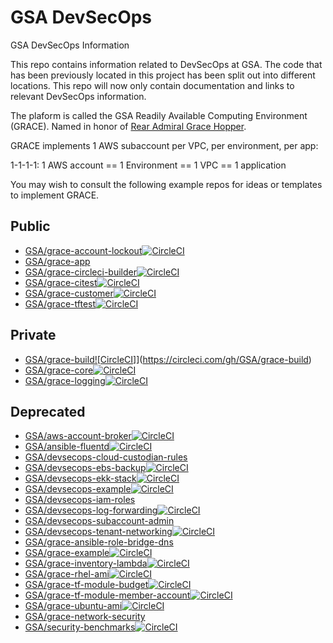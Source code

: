 # GSA DevSecOps

GSA DevSecOps Information

This repo contains information related to DevSecOps at GSA. The code that has been previously located in this project has been split out into different locations. This repo will now only contain documentation and links to relevant DevSecOps information.

The plaform is called the GSA Readily Available Computing Environment (GRACE).
Named in honor of [Rear Admiral Grace Hopper](https://en.wikipedia.org/wiki/Grace_Hopper).

GRACE implements 1 AWS subaccount per VPC, per environment, per app:

1-1-1-1:
1 AWS account == 1 Environment == 1 VPC == 1 application

You may wish to consult the following example repos for ideas or templates to implement GRACE.

## Public ##
* [GSA/grace-account-lockout](https://github.com/grace-account-lockout)[![CircleCI](https://circleci.com/gh/GSA/grace-account-lockout.svg?style=svg)](https://circleci.com/gh/GSA/grace-account-lockout)
* [GSA/grace-app](https://github.com/GSA/grace-app)
* [GSA/grace-circleci-builder](https://github.com/GSA/grace-circleci-builder)[![CircleCI](https://circleci.com/gh/GSA/grace-circleci-builder.svg?style=svg)](https://circleci.com/gh/GSA/grace-circleci-builder)
* [GSA/grace-citest](https://github.com/GSA/grace-citest)[![CircleCI](https://circleci.com/gh/GSA/grace-citest.svg?style=svg)](https://circleci.com/gh/GSA/grace-citest)
* [GSA/grace-customer](https://github.com/GSA/grace-customer)[![CircleCI](https://circleci.com/gh/GSA/grace-customer.svg?style=svg)](https://circleci.com/gh/GSA/grace-customer)
* [GSA/grace-tftest](https://github.com/GSA/grace-tftest)[![CircleCI](https://circleci.com/gh/GSA/grace-tftest.svg?style=svg)](https://circleci.com/gh/GSA/grace-tftest)

## Private ##
* [GSA/grace-build](https://github.com/GSA/grace-build)[![CircleCI]](https://circleci.com/gh/GSA/grace-build.svg?style=svg&circle-token=fe4919d129e0a79d08448086f540b960a845a4b2)](https://circleci.com/gh/GSA/grace-build)
* [GSA/grace-core](https://github.com/GSA/grace-core)[![CircleCI](https://circleci.com/gh/GSA/grace-core.svg?style=svg&circle-token=d0bdc1c9e646280312a4a8254f7c8d4698c8729f)](https://circleci.com/gh/GSA/grace-core)
* [GSA/grace-logging](https://github.com/GSA/grace-logging)[![CircleCI](https://circleci.com/gh/GSA/grace-logging.svg?style=svg&circle-token=fe4919d129e0a79d08448086f540b960a845a4b2)](https://circleci.com/gh/GSA/grace-logging)

## Deprecated ##
* [GSA/aws-account-broker](https://github.com/GSA/aws-account-broker)[![CircleCI](https://circleci.com/gh/GSA/aws-account-broker.svg?style=svg&circle-token=fe4919d129e0a79d08448086f540b960a845a4b2)](https://circleci.com/gh/GSA/aws-account-broker)
* [GSA/ansible-fluentd](https://github.com/GSA/ansible-fluentd)[![CircleCI](https://circleci.com/gh/GSA/ansible-fluentd.svg?style=svg&circle-token=fe4919d129e0a79d08448086f540b960a845a4b2)](https://circleci.com/gh/GSA/ansible-fluentd)
* [GSA/devsecops-cloud-custodian-rules](https://github.com/GSA/devsecops-cloud-custodian-rules)
* [GSA/devsecops-ebs-backup](https://github.com/GSA/devsecops-ebs-backup)[![CircleCI](https://circleci.com/gh/GSA/devsecops-ebs-backup.svg?style=svg&circle-token=fe4919d129e0a79d08448086f540b960a845a4b2)](https://circleci.com/gh/GSA/devsecops-ebs-backup)
* [GSA/devsecops-ekk-stack](https://github.com/GSA/devsecops-ekk-stack)[![CircleCI](https://circleci.com/gh/GSA/devsecops-ekk-stack.svg?style=svg&circle-token=fe4919d129e0a79d08448086f540b960a845a4b2)](https://circleci.com/gh/GSA/devsecops-ekk-stack)
* [GSA/devsecops-example](https://github.com/GSA/devsecops-example)[![CircleCI](https://circleci.com/gh/GSA/devsecops-example.svg?style=svg&circle-token=fe4919d129e0a79d08448086f540b960a845a4b2)](https://circleci.com/gh/GSA/devsecops-example)
* [GSA/devsecops-iam-roles](https://github.com/GSA/devsecops-iam-roles)
* [GSA/devsecops-log-forwarding](https://github.com/GSA/devsecops-log-forwarding)[![CircleCI](https://circleci.com/gh/GSA/devsecops-log-forwarding.svg?style=svg&circle-token=fe4919d129e0a79d08448086f540b960a845a4b2)](https://circleci.com/gh/GSA/devsecops-log-forwarding)
* [GSA/devsecops-subaccount-admin](https://github.com/GSA/devsecops-subaccount-admin)
* [GSA/devsecops-tenant-networking](https://github.com/GSA/devsecops-tenant-networking)[![CircleCI](https://circleci.com/gh/GSA/devsecops-tenant-networking.svg?style=svg&circle-token=fe4919d129e0a79d08448086f540b960a845a4b2)](https://circleci.com/gh/GSA/devsecops-tenant-networking)
* [GSA/grace-ansible-role-bridge-dns](https://github.com/GSA/grace-ansible-role-bridge-dns)
* [GSA/grace-example](https://github.com/GSA/grace-example)[![CircleCI](https://circleci.com/gh/GSA/grace-example.svg?style=svg)](https://circleci.com/gh/GSA/grace-example)
* [GSA/grace-inventory-lambda](https://github.com/GSA/grace-inventory-lambda)[![CircleCI](https://circleci.com/gh/GSA/grace-inventory-lambda.svg?style=svg)](https://circleci.com/gh/GSA/grace-inventory-lambda)
* [GSA/grace-rhel-ami](https://github.com/GSA/grace-rhel-ami)[![CircleCI](https://circleci.com/gh/GSA/grace-rhel-ami.svg?style=svg)](https://circleci.com/gh/GSA/grace-rhel-ami)
* [GSA/grace-tf-module-budget](https://github.com/GSA/grace-tf-module-budget)[![CircleCI](https://circleci.com/gh/GSA/grace-tf-module-budget.svg?style=svg)](https://circleci.com/gh/GSA/grace-tf-module-budget)
* [GSA/grace-tf-module-member-account](https://github.com/GSA/grace-tf-module-member-account)[![CircleCI](https://circleci.com/gh/GSA/grace-tf-module-member-account.svg?style=svg)](https://circleci.com/gh/GSA/grace-tf-module-member-account)
* [GSA/grace-ubuntu-ami](https://github.com/GSA/grace-ubuntu-ami)[![CircleCI](https://circleci.com/gh/GSA/grace-ubuntu-ami.svg?style=svg)](https://circleci.com/gh/GSA/grace-ubuntu-ami)
* [GSA/grace-network-security](https://github.com/GSA/grace-network-security)
* [GSA/security-benchmarks](https://github.com/GSA/security-benchmarks)[![CircleCI](https://circleci.com/gh/GSA/security-benchmarks.svg?style=svg&circle-token=fe4919d129e0a79d08448086f540b960a845a4b2)](https://circleci.com/gh/GSA/security-benchmarks)

